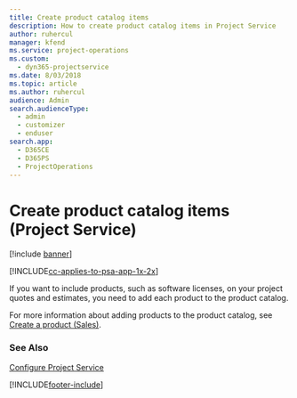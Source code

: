 ```yaml
---
title: Create product catalog items
description: How to create product catalog items in Project Service
author: ruhercul
manager: kfend
ms.service: project-operations
ms.custom: 
  - dyn365-projectservice
ms.date: 8/03/2018
ms.topic: article
ms.author: ruhercul
audience: Admin
search.audienceType: 
  - admin
  - customizer
  - enduser
search.app: 
  - D365CE
  - D365PS
  - ProjectOperations
---
```

# Create product catalog items (Project Service)

[!include [banner](../includes/psa-now-project-operations.md)]

[!INCLUDE[cc-applies-to-psa-app-1x-2x](../includes/cc-applies-to-psa-app-1x-2x.md)]

If you want to include products, such as software licenses, on your project quotes and estimates, you need to add each product to the product catalog.  
  
 For more information about adding products to the product catalog, see [Create a product (Sales)](https://docs.microsoft.com/dynamics365/sales-enterprise/create-product-sales).  
  
### See Also  
 [Configure Project Service](../psa/configure.md)


[!INCLUDE[footer-include](../includes/footer-banner.md)]